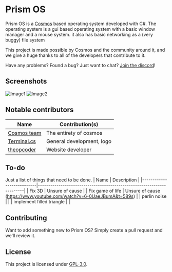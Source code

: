 # Prism OS

Prism OS is a [Cosmos](https://github.com/CosmosOS/Cosmos) based operating system developed with C#. The operating system is a gui based operating system with a basic window manager and a mouse system. it also has basic networking as a (very buggy) file system

This project is made possible by Cosmos and the community around it, and we give a huge thanks to all of the developers that contribute to it.

Have any problems? Found a bug? Just want to chat? [Join the discord](https://discord.gg/DdERgtGmF6)!

## Screenshots
![Image1](https://raw.githubusercontent.com/Project-Prism/Prism-OS/main/Images/1.png)
![Image2](https://raw.githubusercontent.com/Project-Prism/Prism-OS/main/Images/2.png)

## Notable contributors
| Name                                                  | Contribution(s)              |
|-------------------------------------------------------|------------------------------|
| [Cosmos team](https://github.com/CosmosOS/Cosmos)     | The entirety of cosmos       |
| [Terminal.cs](https://github.com/terminal-cs)         | General development, logo    |
| [theopcoder](https://github.com/theopcoder)           | Website developer            |

## To-do
Just a list of things that need to be done.
| Name                      | Description                                                           |
|---------------------------|-----------------------------------------------------------------------|
| Fix 3D                    | Unsure of cause                                                       |
| Fix game of life          | Unsure of cause (https://www.youtube.com/watch?v=6-0UaeJBumA&t=589s)  |
| perlin noise              |																		|
| implement filled triangle |																	    |

## Contributing

Want to add something new to Prism OS? Simply create a pull request and we'll review it.

## License

This project is licensed under [GPL-3.0](https://github.com/Project-Prism/Prism-OS/blob/main/LICENSE).
